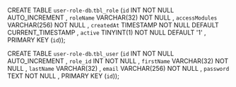 CREATE TABLE `user-role-db`.`tbl_role` (`id` INT NOT NULL AUTO_INCREMENT , `roleName` VARCHAR(32) NOT NULL , `accessModules` VARCHAR(256) NOT NULL , `createdAt` TIMESTAMP NOT NULL DEFAULT CURRENT_TIMESTAMP , `active` TINYINT(1) NOT NULL DEFAULT '1' , PRIMARY KEY (`id`));

CREATE TABLE `user-role-db`.`tbl_user` (`id` INT NOT NULL AUTO_INCREMENT , `role_id` INT NOT NULL , `firstName` VARCHAR(32) NOT NULL , `lastName` VARCHAR(32) , `email` VARCHAR(256) NOT NULL , `password` TEXT NOT NULL , PRIMARY KEY (`id`));
